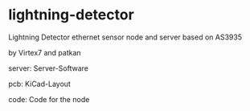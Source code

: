 lightning-detector
==================

Lightning Detector ethernet sensor node and server based on AS3935

by Virtex7 and patkan


server: Server-Software
    
pcb: KiCad-Layout

code: Code for the node

